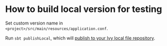 # How to build local version for testing

Set custom version name in `<project>/src/main/resources/application.conf`.

Run `sbt publishLocal`, which will [publish to your Ivy local file repository](https://www.scala-sbt.org/1.x/docs/Publishing.html).
